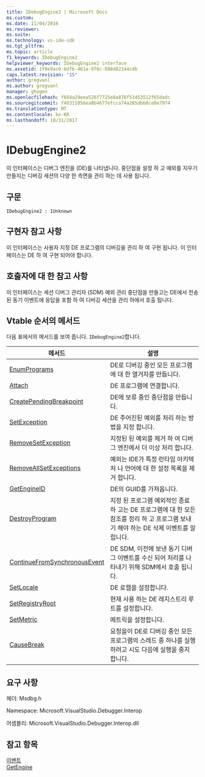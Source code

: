 ```yaml
---
title: IDebugEngine2 | Microsoft Docs
ms.custom: 
ms.date: 11/04/2016
ms.reviewer: 
ms.suite: 
ms.technology: vs-ide-sdk
ms.tgt_pltfrm: 
ms.topic: article
f1_keywords: IDebugEngine2
helpviewer_keywords: IDebugEngine2 interface
ms.assetid: 1f0e9ac0-6dfb-461a-976c-888d82144cdb
caps.latest.revision: "15"
author: gregvanl
ms.author: gregvanl
manager: ghogen
ms.openlocfilehash: f684a29eea526f7725e8a876f53453512f65dadc
ms.sourcegitcommit: f40311056ea0b4677efcca74a285dbb0ce0e7974
ms.translationtype: MT
ms.contentlocale: ko-KR
ms.lasthandoff: 10/31/2017
---
```

# <a name="idebugengine2"></a>IDebugEngine2
이 인터페이스는 디버그 엔진을 (DE)를 나타냅니다. 중단점을 설정 하 고 예외를 지우기 만들지는 디버깅 세션의 다양 한 측면을 관리 하는 데 사용 됩니다.  
  
## <a name="syntax"></a>구문  
  
```  
IDebugEngine2 : IUnknown  
```  
  
## <a name="notes-for-implementers"></a>구현자 참고 사항  
 이 인터페이스는 사용자 지정 DE 프로그램의 디버깅을 관리 하 여 구현 됩니다. 이 인터페이스는 DE 하 여 구현 되어야 합니다.  
  
## <a name="notes-for-callers"></a>호출자에 대 한 참고 사항  
 이 인터페이스는 세션 디버그 관리자 (SDM) 예외 관리 중단점을 만들고는 DE에서 전송 된 동기 이벤트에 응답을 포함 하 여 디버깅 세션을 관리 하에서 호출 됩니다.  
  
## <a name="methods-in-vtable-order"></a>Vtable 순서의 메서드  
 다음 표에서의 메서드를 보여 줍니다. `IDebugEngine2`합니다.  
  
|메서드|설명|  
|------------|-----------------|  
|[EnumPrograms](../../../extensibility/debugger/reference/idebugengine2-enumprograms.md)|DE로 디버깅 중인 모든 프로그램에 대 한 열거자를 만듭니다.|  
|[Attach](../../../extensibility/debugger/reference/idebugengine2-attach.md)|DE 프로그램에 연결합니다.|  
|[CreatePendingBreakpoint](../../../extensibility/debugger/reference/idebugengine2-creatependingbreakpoint.md)|DE에 보류 중인 중단점을 만듭니다.|  
|[SetException](../../../extensibility/debugger/reference/idebugengine2-setexception.md)|DE 주어진된 예외를 처리 하는 방법을 지정 합니다.|  
|[RemoveSetException](../../../extensibility/debugger/reference/idebugengine2-removesetexception.md)|지정된 된 예외를 제거 하 여 디버그 엔진에서 더 이상 처리 합니다.|  
|[RemoveAllSetExceptions](../../../extensibility/debugger/reference/idebugengine2-removeallsetexceptions.md)|예외는 IDE가 특정 런타임 아키텍처 나 언어에 대 한 설정 목록을 제거 합니다.|  
|[GetEngineID](../../../extensibility/debugger/reference/idebugengine2-getengineid.md)|DE의 GUID를 가져옵니다.|  
|[DestroyProgram](../../../extensibility/debugger/reference/idebugengine2-destroyprogram.md)|지정 된 프로그램 예외적인 종료 하 고는 DE 프로그램에 대 한 모든 참조를 정리 하 고 프로그램 보내기 해야 하는 DE 삭제 이벤트를 알립니다.|  
|[ContinueFromSynchronousEvent](../../../extensibility/debugger/reference/idebugengine2-continuefromsynchronousevent.md)|DE SDM, 이전에 보낸 동기 디버그 이벤트를 수신 되어 처리를 나타내기 위해 SDM에서 호출 됩니다.|  
|[SetLocale](../../../extensibility/debugger/reference/idebugengine2-setlocale.md)|DE 로캘을 설정합니다.|  
|[SetRegistryRoot](../../../extensibility/debugger/reference/idebugengine2-setregistryroot.md)|현재 사용 하는 DE 레지스트리 루트를 설정합니다.|  
|[SetMetric](../../../extensibility/debugger/reference/idebugengine2-setmetric.md)|메트릭을 설정합니다.|  
|[CauseBreak](../../../extensibility/debugger/reference/idebugengine2-causebreak.md)|요청을이 DE로 디버깅 중인 모든 프로그램의 스레드 중 하나를 실행 하려고 시도 다음에 실행을 중지 합니다.|  
  
## <a name="requirements"></a>요구 사항  
 헤더: Msdbg.h  
  
 Namespace: Microsoft.VisualStudio.Debugger.Interop  
  
 어셈블리: Microsoft.VisualStudio.Debugger.Interop.dll  
  
## <a name="see-also"></a>참고 항목  
 [이벤트](../../../extensibility/debugger/reference/idebugeventcallback2-event.md)   
 [GetEngine](../../../extensibility/debugger/reference/idebugenginecreateevent2-getengine.md)